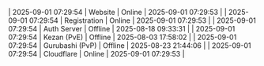 | 2025-09-01 07:29:54 | Website | Online | 2025-09-01 07:29:53 |
| 2025-09-01 07:29:54 | Registration | Online | 2025-09-01 07:29:53 |
| 2025-09-01 07:29:54 | Auth Server | Offline | 2025-08-18 09:33:31 |
| 2025-09-01 07:29:54 | Kezan (PvE) | Offline | 2025-08-03 17:58:02 |
| 2025-09-01 07:29:54 | Gurubashi (PvP) | Offline | 2025-08-23 21:44:06 |
| 2025-09-01 07:29:54 | Cloudflare | Online | 2025-09-01 07:29:53 |
